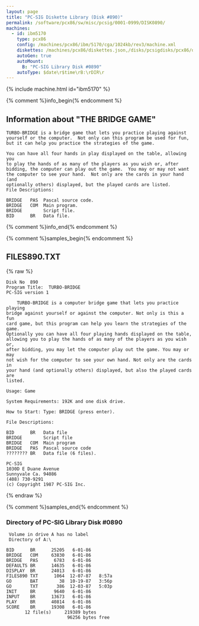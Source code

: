 ```yaml
---
layout: page
title: "PC-SIG Diskette Library (Disk #890)"
permalink: /software/pcx86/sw/misc/pcsig/0001-0999/DISK0890/
machines:
  - id: ibm5170
    type: pcx86
    config: /machines/pcx86/ibm/5170/cga/1024kb/rev3/machine.xml
    diskettes: /machines/pcx86/diskettes.json,/disks/pcsigdisks/pcx86/diskettes.json
    autoGen: true
    autoMount:
      B: "PC-SIG Library Disk #0890"
    autoType: $date\r$time\rB:\rDIR\r
---
```


{% include machine.html id="ibm5170" %}

{% comment %}info_begin{% endcomment %}

## Information about "THE BRIDGE GAME"

    TURBO-BRIDGE is a bridge game that lets you practice playing against
    yourself or the computer.  Not only can this program be used for fun,
    but it can help you practice the strategies of the game.
    
    You can have all four hands in play displayed on the table, allowing you
    to play the hands of as many of the players as you wish or, after
    bidding, the computer can play out the game.  You may or may not want
    the computer to see your hand.  Not only are the cards in your hand (and
    optionally others) displayed, but the played cards are listed.
    File Descriptions:
    
    BRIDGE   PAS  Pascal source code.
    BRIDGE   COM  Main program.
    BRIDGE        Script file.
    BID      BR   Data file.
{% comment %}info_end{% endcomment %}

{% comment %}samples_begin{% endcomment %}

## FILES890.TXT

{% raw %}
```
Disk No  890
Program Title:  TURBO-BRIDGE
PC-SIG version 1
 
    TURBO-BRIDGE is a computer bridge game that lets you practice playing
bridge against yourself or against the computer. Not only is this a fun
card game, but this program can help you learn the strategies of the game.
Optionally you can have all four playing hands displayed on the table,
allowing you to play the hands of as many of the players as you wish or,
after bidding, you may let the computer play out the game. You may or may
not wish for the computer to see your own hand. Not only are the cards in
your hand (and optionally others) displayed, but also the played cards are
listed.
 
Usage: Game
 
System Requirements: 192K and one disk drive.
 
How to Start: Type: BRIDGE (press enter).
 
File Descriptions:
 
BID      BR   Data file
BRIDGE        Script file
BRIDGE   COM  Main program
BRIDGE   PAS  Pascal source code
???????? BR   Data file (6 files).
 
PC-SIG
1030D E Duane Avenue
Sunnyvale Ca. 94086
(408) 730-9291
(c) Copyright 1987 PC-SIG Inc.

```
{% endraw %}

{% comment %}samples_end{% endcomment %}

### Directory of PC-SIG Library Disk #0890

     Volume in drive A has no label
     Directory of A:\

    BID      BR      25205   6-01-86
    BRIDGE   COM     63830   6-01-86
    BRIDGE   PAS      6783   6-01-86
    DEFAULTS BR      14635   6-01-86
    DISPLAY  BR      24013   6-01-86
    FILES890 TXT      1064  12-07-87   8:57a
    GO       BAT        38  10-19-87   3:56p
    GO       TXT       386  12-03-87   5:03p
    INIT     BR       9640   6-01-86
    INPUT    BR      13673   6-01-86
    PLAY     BR      40814   6-01-86
    SCORE    BR      19308   6-01-86
           12 file(s)     219389 bytes
                           96256 bytes free
